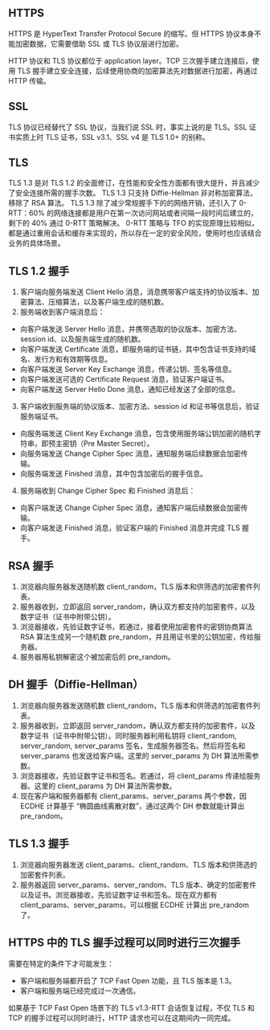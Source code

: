 ## HTTPS

HTTPS 是 HyperText Transfer Protocol Secure 的缩写。但 HTTPS 协议本身不能加密数据，它需要借助 SSL 或 TLS 协议层进行加密。

HTTP 协议和 TLS 协议都位于 application layer。TCP 三次握手建立连接后，使用 TLS 握手建立安全连接，后续使用协商的加密算法先对数据进行加密，再通过 HTTP 传输。

## SSL

TLS 协议已经替代了 SSL 协议，当我们说 SSL 时，事实上说的是 TLS。SSL 证书实质上时 TLS 证书，SSL v3.1、SSL v4 是 TLS 1.0+ 的别称。

## TLS

TLS 1.3 是对 TLS 1.2 的全面修订，在性能和安全性方面都有很大提升，并且减少了安全连接所需的握手次数。
TLS 1.3 只支持 Diffie-Hellman 非对称加密算法，移除了 RSA 算法。
TLS 1.3 除了减少常规握手下的的网络开销，还引入了 0-RTT：60% 的网络连接都是用户在第一次访问网站或者间隔一段时间后建立的，剩下的 40% 通过 0-RTT 策略解决。
0-RTT 策略与 TFO 的实现原理比较相似，都是通过重用会话和缓存来实现的，所以存在一定的安全风险，使用时也应该结合业务的具体场景。

## TLS 1.2 握手

1. 客户端向服务端发送 Client Hello 消息，消息携带客户端支持的协议版本、加密算法、压缩算法，以及客户端生成的随机数。
2. 服务端收到客户端消息后：
  - 向客户端发送 Server Hello 消息，并携带选取的协议版本、加密方法、session id、以及服务端生成的随机数。
  - 向客户端发送 Certificate 消息，即服务端的证书链，其中包含证书支持的域名、发行方和有效期等信息。
  - 向客户端发送 Server Key Exchange 消息，传递公钥、签名等信息。
  - 向客户端发送可选的 Certificate Request 消息，验证客户端证书。
  - 向客户端发送 Server Hello Done 消息，通知已经发送了全部的信息。
3. 客户端收到服务端的协议版本、加密方法、session id 和证书等信息后，验证服务端证书。
  - 向服务端发送 Client Key Exchange 消息，包含使用服务端公钥加密的随机字符串，即预主密钥（Pre Master Secret）。
  - 向服务端发送 Change Cipher Spec 消息，通知服务端后续数据会加密传输。
  - 向服务端发送 Finished 消息，其中包含加密后的握手信息。
4. 服务端收到 Change Cipher Spec 和 Finished 消息后：
  - 向客户端发送 Change Cipher Spec 消息，通知客户端后续数据会加密传输。
  - 向客户端发送 Finished 消息，验证客户端的 Finished 消息并完成 TLS 握手。

## RSA 握手

1. 浏览器向服务器发送随机数 client_random，TLS 版本和供筛选的加密套件列表。
2. 服务器收到，立即返回 server_random，确认双方都支持的加密套件，以及数字证书（证书中附带公钥）。
3. 浏览器接收，先验证数字证书，若通过，接着使用加密套件的密钥协商算法 RSA 算法生成另一个随机数 pre_random，并且用证书里的公钥加密，传给服务器。
4. 服务器用私钥解密这个被加密后的 pre_random。

## DH 握手（Diffie-Hellman）

1. 浏览器向服务器发送随机数 client_random，TLS 版本和供筛选的加密套件列表。
2. 服务器收到，立即返回 server_random，确认双方都支持的加密套件，以及数字证书（证书中附带公钥）。同时服务器利用私钥将 client_random, server_random, server_params 签名，生成服务器签名。然后将签名和 server_params 也发送给客户端。这里的 server_params 为 DH 算法所需参数。
3. 浏览器接收，先验证数字证书和签名。若通过，将 client_params 传递给服务器。这里的 client_params 为 DH 算法所需参数。
4. 现在客户端和服务器都有 client_params、server_params 两个参数，因 ECDHE 计算基于 “椭圆曲线离散对数”，通过这两个 DH 参数就能计算出 pre_random。

## TLS 1.3 握手

1. 浏览器向服务器发送 client_params、client_random、TLS 版本和供筛选的加密套件列表。
2. 服务器返回 server_params、server_random、TLS 版本、确定的加密套件以及证书。浏览器接收，先验证数字证书和签名。现在双方都有 client_params、server_params，可以根据 ECDHE 计算出 pre_random 了。

## HTTPS 中的 TLS 握手过程可以同时进行三次握手

需要在特定的条件下才可能发生：

- 客户端和服务端都开启了 TCP Fast Open 功能，且 TLS 版本是 1.3。
- 客户端和服务端已经完成过一次通信。

如果基于 TCP Fast Open 场景下的 TLS v1.3-RTT 会话恢复过程，不仅 TLS 和 TCP 的握手过程可以同时进行，HTTP 请求也可以在这期间内一同完成。
